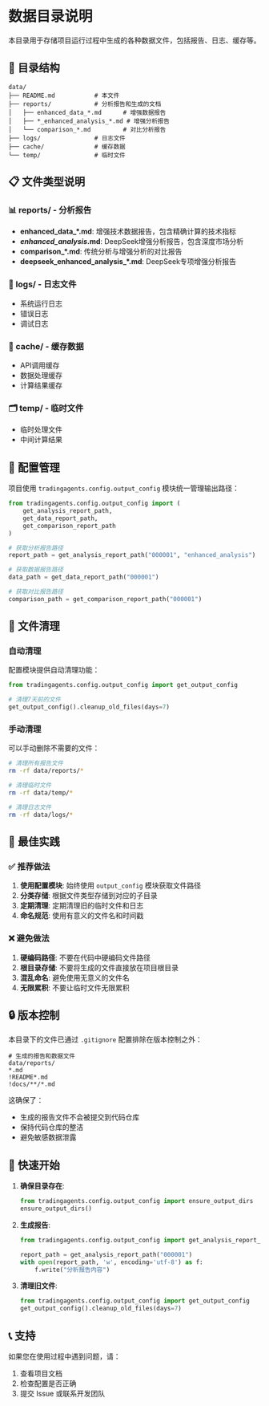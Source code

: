 # 数据目录说明

本目录用于存储项目运行过程中生成的各种数据文件，包括报告、日志、缓存等。

## 📁 目录结构

```
data/
├── README.md           # 本文件
├── reports/            # 分析报告和生成的文档
│   ├── enhanced_data_*.md      # 增强数据报告
│   ├── *_enhanced_analysis_*.md # 增强分析报告
│   └── comparison_*.md         # 对比分析报告
├── logs/               # 日志文件
├── cache/              # 缓存数据
└── temp/               # 临时文件
```

## 📋 文件类型说明

### 📊 reports/ - 分析报告
- **enhanced_data_*.md**: 增强技术数据报告，包含精确计算的技术指标
- ***_enhanced_analysis_*.md**: DeepSeek增强分析报告，包含深度市场分析
- **comparison_*.md**: 传统分析与增强分析的对比报告
- **deepseek_enhanced_analysis_*.md**: DeepSeek专项增强分析报告

### 📝 logs/ - 日志文件
- 系统运行日志
- 错误日志
- 调试日志

### 💾 cache/ - 缓存数据
- API调用缓存
- 数据处理缓存
- 计算结果缓存

### 🗂️ temp/ - 临时文件
- 临时处理文件
- 中间计算结果

## 🔧 配置管理

项目使用 `tradingagents.config.output_config` 模块统一管理输出路径：

```python
from tradingagents.config.output_config import (
    get_analysis_report_path,
    get_data_report_path,
    get_comparison_report_path
)

# 获取分析报告路径
report_path = get_analysis_report_path("000001", "enhanced_analysis")

# 获取数据报告路径
data_path = get_data_report_path("000001")

# 获取对比报告路径
comparison_path = get_comparison_report_path("000001")
```

## 🧹 文件清理

### 自动清理
配置模块提供自动清理功能：

```python
from tradingagents.config.output_config import get_output_config

# 清理7天前的文件
get_output_config().cleanup_old_files(days=7)
```

### 手动清理
可以手动删除不需要的文件：

```bash
# 清理所有报告文件
rm -rf data/reports/*

# 清理临时文件
rm -rf data/temp/*

# 清理日志文件
rm -rf data/logs/*
```

## 📝 最佳实践

### ✅ 推荐做法
1. **使用配置模块**: 始终使用 `output_config` 模块获取文件路径
2. **分类存储**: 根据文件类型存储到对应的子目录
3. **定期清理**: 定期清理旧的临时文件和日志
4. **命名规范**: 使用有意义的文件名和时间戳

### ❌ 避免做法
1. **硬编码路径**: 不要在代码中硬编码文件路径
2. **根目录存储**: 不要将生成的文件直接放在项目根目录
3. **混乱命名**: 避免使用无意义的文件名
4. **无限累积**: 不要让临时文件无限累积

## 🔒 版本控制

本目录下的文件已通过 `.gitignore` 配置排除在版本控制之外：

```gitignore
# 生成的报告和数据文件
data/reports/
*.md
!README*.md
!docs/**/*.md
```

这确保了：
- 生成的报告文件不会被提交到代码仓库
- 保持代码仓库的整洁
- 避免敏感数据泄露

## 🚀 快速开始

1. **确保目录存在**:
   ```python
   from tradingagents.config.output_config import ensure_output_dirs
   ensure_output_dirs()
   ```

2. **生成报告**:
   ```python
   from tradingagents.config.output_config import get_analysis_report_path
   
   report_path = get_analysis_report_path("000001")
   with open(report_path, 'w', encoding='utf-8') as f:
       f.write("分析报告内容")
   ```

3. **清理旧文件**:
   ```python
   from tradingagents.config.output_config import get_output_config
   get_output_config().cleanup_old_files(days=7)
   ```

## 📞 支持

如果您在使用过程中遇到问题，请：
1. 查看项目文档
2. 检查配置是否正确
3. 提交 Issue 或联系开发团队